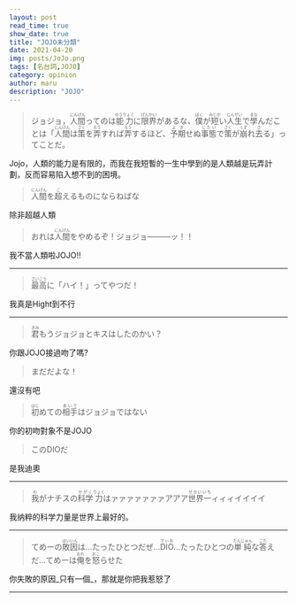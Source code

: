 ```yaml
---
layout: post
read_time: true
show_date: true
title: "JOJO未分類"
date: 2021-04-20
img: posts/JoJo.png
tags: [名台詞,JOJO]
category: opinion
author: maru
description: "JOJO"
---
```

> <div>ジョジョ，<ruby><rb>人間</rb><rt>にんげん</rt></ruby>ってのは<ruby><rb>能力</rb><rt>のうりょく</rt></ruby>に<ruby><rb>限界</rb><rt>げんかい</rt></ruby>があるな、<ruby><rb>僕</rb><rt>ぼく</rt></ruby>が<ruby><rb>短</rb><rt>みじか</rt></ruby>い<ruby><rb>人生</rb><rt>じんせい</rt></ruby>で<ruby><rb>學</rb><rt>まな</rt></ruby>んだことは「<ruby><rb>人間</rb><rt>にんげん</rt></ruby>は<ruby><rb>策</rb><rt>さく</rt></ruby>を<ruby><rb>弄</rb><rt>ろう</rt></ruby>すれば<ruby><rb>弄</rb><rt>ろう</rt></ruby>するほど、<ruby><rb>予期</rb><rt>よき</rt></ruby>せぬ<ruby><rb>事態</rb><rt>じたい</rt></ruby>で<ruby><rb>策</rb><rt>さく</rt></ruby>が<ruby><rb>崩</rb><rt>くず</rt></ruby>れ<ruby><rb>去</rb><rt>さ</rt></ruby>る」ってことだ。</div>

Jojo，人類的能力是有限的，而我在我短暫的一生中學到的是人類越是玩弄計劃，反而容易陷入想不到的困境。

> <div><ruby><rb>人間</rb><rt>にんげん</rt></ruby>を<ruby><rb>超</rb><rt>こ</rt></ruby>えるものにならねばな</div>

除非超越人類

> <div>おれは<ruby><rb>人間</rb><rt>にんげん</rt></ruby>をやめるぞ<ruby><rb>！</rb><rt></rt></ruby>ジョジョ―――ッ！！</div>

我不當人類啦JOJO!!

---
> <div><ruby><rb>最高</rb><rt>さいこう</rt></ruby>に「ハイ！」ってやつだ！</div>

我真是Hight到不行

---
> <div><ruby><rb>君</rb><rt>きみ</rt></ruby>もうジョジョとキスはしたのかい？</div>

你跟JOJO接過吻了嗎?

> まだだよな！

還沒有吧

> <div><ruby><rb>初</rb><rt>はじ</rt></ruby>めての<ruby><rb>相手</rb><rt>あいて</rt></ruby>はジョジョではない</div>

你的初吻對象不是JOJO

> このDIOだ

是我迪奧

---

> <div><ruby><rb>我</rb><rt>わ</rt></ruby>がナチスの<ruby><rb>科学</rb><rt>かがく</rt></ruby><ruby><rb>力</rb><rt>りょく</rt></ruby>はァァァァァァァアアア<ruby><rb>世界一</rb><rt>せかいいち</rt></ruby>ィィィイイイイ</div>     

我纳粹的科学力量是世界上最好的。

---

> <div>てめーの<ruby><rb>敗因</rb><rt>はいいん</rt></ruby>は…たったひとつだぜ…<ruby><rb>DIO</rb><rt>でぃお</rt></ruby>…たったひとつの<ruby><rb>単純</rb><rt>たんじゅん</rt></ruby>な<ruby><rb>答</rb><rt>こた</rt></ruby>えだ…てめーは<ruby><rb>俺</rb><rt>おれ</rt></ruby>を<ruby><rb>怒</rb><rt>おこ</rt></ruby>らせた</div><div></div>

你失敗的原因_只有一個_，那就是你把我惹怒了

---

